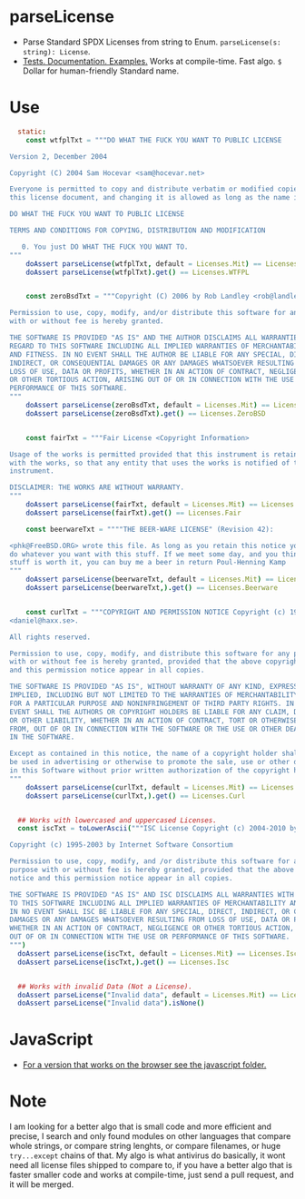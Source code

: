 # parseLicense

- Parse Standard SPDX Licenses from string to Enum. `parseLicense(s: string): License`.
- [Tests. Documentation. Examples.](https://juancarlospaco.github.io/parselicense) Works at compile-time. Fast algo. `$` Dollar for human-friendly Standard name.


# Use

```nim
  static:
    const wtfplTxt = """DO WHAT THE FUCK YOU WANT TO PUBLIC LICENSE

Version 2, December 2004

Copyright (C) 2004 Sam Hocevar <sam@hocevar.net>

Everyone is permitted to copy and distribute verbatim or modified copies of
this license document, and changing it is allowed as long as the name is changed.

DO WHAT THE FUCK YOU WANT TO PUBLIC LICENSE

TERMS AND CONDITIONS FOR COPYING, DISTRIBUTION AND MODIFICATION

   0. You just DO WHAT THE FUCK YOU WANT TO.
"""
    doAssert parseLicense(wtfplTxt, default = Licenses.Mit) == Licenses.WTFPL
    doAssert parseLicense(wtfplTxt).get() == Licenses.WTFPL


    const zeroBsdTxt = """Copyright (C) 2006 by Rob Landley <rob@landley.net>

Permission to use, copy, modify, and/or distribute this software for any purpose
with or without fee is hereby granted.

THE SOFTWARE IS PROVIDED "AS IS" AND THE AUTHOR DISCLAIMS ALL WARRANTIES WITH
REGARD TO THIS SOFTWARE INCLUDING ALL IMPLIED WARRANTIES OF MERCHANTABILITY
AND FITNESS. IN NO EVENT SHALL THE AUTHOR BE LIABLE FOR ANY SPECIAL, DIRECT,
INDIRECT, OR CONSEQUENTIAL DAMAGES OR ANY DAMAGES WHATSOEVER RESULTING FROM
LOSS OF USE, DATA OR PROFITS, WHETHER IN AN ACTION OF CONTRACT, NEGLIGENCE
OR OTHER TORTIOUS ACTION, ARISING OUT OF OR IN CONNECTION WITH THE USE OR
PERFORMANCE OF THIS SOFTWARE.
"""
    doAssert parseLicense(zeroBsdTxt, default = Licenses.Mit) == Licenses.ZeroBSD
    doAssert parseLicense(zeroBsdTxt).get() == Licenses.ZeroBSD


    const fairTxt = """Fair License <Copyright Information>

Usage of the works is permitted provided that this instrument is retained
with the works, so that any entity that uses the works is notified of this
instrument.

DISCLAIMER: THE WORKS ARE WITHOUT WARRANTY.
"""
    doAssert parseLicense(fairTxt, default = Licenses.Mit) == Licenses.Fair
    doAssert parseLicense(fairTxt).get() == Licenses.Fair

    const beerwareTxt = """"THE BEER-WARE LICENSE" (Revision 42):

<phk@FreeBSD.ORG> wrote this file. As long as you retain this notice you can
do whatever you want with this stuff. If we meet some day, and you think this
stuff is worth it, you can buy me a beer in return Poul-Henning Kamp
"""
    doAssert parseLicense(beerwareTxt, default = Licenses.Mit) == Licenses.Beerware
    doAssert parseLicense(beerwareTxt,).get() == Licenses.Beerware


    const curlTxt = """COPYRIGHT AND PERMISSION NOTICE Copyright (c) 1996 - 2015, Daniel Stenberg,
<daniel@haxx.se>.

All rights reserved.

Permission to use, copy, modify, and distribute this software for any purpose
with or without fee is hereby granted, provided that the above copyright notice
and this permission notice appear in all copies.

THE SOFTWARE IS PROVIDED "AS IS", WITHOUT WARRANTY OF ANY KIND, EXPRESS OR
IMPLIED, INCLUDING BUT NOT LIMITED TO THE WARRANTIES OF MERCHANTABILITY, FITNESS
FOR A PARTICULAR PURPOSE AND NONINFRINGEMENT OF THIRD PARTY RIGHTS. IN NO
EVENT SHALL THE AUTHORS OR COPYRIGHT HOLDERS BE LIABLE FOR ANY CLAIM, DAMAGES
OR OTHER LIABILITY, WHETHER IN AN ACTION OF CONTRACT, TORT OR OTHERWISE, ARISING
FROM, OUT OF OR IN CONNECTION WITH THE SOFTWARE OR THE USE OR OTHER DEALINGS
IN THE SOFTWARE.

Except as contained in this notice, the name of a copyright holder shall not
be used in advertising or otherwise to promote the sale, use or other dealings
in this Software without prior written authorization of the copyright holder.
"""
    doAssert parseLicense(curlTxt, default = Licenses.Mit) == Licenses.Curl
    doAssert parseLicense(curlTxt,).get() == Licenses.Curl


  ## Works with lowercased and uppercased Licenses.
  const iscTxt = toLowerAscii("""ISC License Copyright (c) 2004-2010 by Internet Systems Consortium, Inc. ("ISC")

Copyright (c) 1995-2003 by Internet Software Consortium

Permission to use, copy, modify, and /or distribute this software for any
purpose with or without fee is hereby granted, provided that the above copyright
notice and this permission notice appear in all copies.

THE SOFTWARE IS PROVIDED "AS IS" AND ISC DISCLAIMS ALL WARRANTIES WITH REGARD
TO THIS SOFTWARE INCLUDING ALL IMPLIED WARRANTIES OF MERCHANTABILITY AND FITNESS.
IN NO EVENT SHALL ISC BE LIABLE FOR ANY SPECIAL, DIRECT, INDIRECT, OR CONSEQUENTIAL
DAMAGES OR ANY DAMAGES WHATSOEVER RESULTING FROM LOSS OF USE, DATA OR PROFITS,
WHETHER IN AN ACTION OF CONTRACT, NEGLIGENCE OR OTHER TORTIOUS ACTION, ARISING
OUT OF OR IN CONNECTION WITH THE USE OR PERFORMANCE OF THIS SOFTWARE.
""")
  doAssert parseLicense(iscTxt, default = Licenses.Mit) == Licenses.Isc
  doAssert parseLicense(iscTxt,).get() == Licenses.Isc


  ## Works with invalid Data (Not a License).
  doAssert parseLicense("Invalid data", default = Licenses.Mit) == Licenses.Mit
  doAssert parseLicense("Invalid data").isNone()

```


# JavaScript

- [For a version that works on the browser see the javascript folder.](https://github.com/juancarlospaco/parselicense/tree/master/javascript)


# Note

I am looking for a better algo that is small code and more efficient and precise,
I search and only found modules on other languages that compare whole strings,
or compare string lenghts, or compare filenames, or huge `try...except` chains of that.
My algo is what antivirus do basically, it wont need all license files shipped to compare to,
if you have a better algo that is faster smaller code and works at compile-time,
just send a pull request, and it will be merged.
